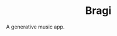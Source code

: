 <p align="center">
  <a href="https://www.magnusvaughan.co.uk">
    <!-- <img alt="Gatsby" src="https://www.gatsbyjs.org/monogram.svg" width="60" /> -->
  </a>
</p>
<h1 align="center">
  Bragi
</h1>

A generative music app.